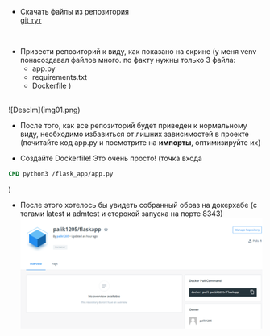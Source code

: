 * Скачать файлы из репозитория <br />
[git тут](git@gitlab.com:palik666/test_prj.git) <br />
<br />

* Привести репозиторий к виду, как показано на скрине (у меня venv понасоздавал файлов много. по факту нужны только 3 файла:
    * app.py
    * requirements.txt
    * Dockerfile
)
<br />
![DescIm](img01.png)

* После того, как все репозиторий будет приведен к нормальному виду, необходимо избавиться от лишних зависимостей в проекте (почитайте код app.py и посмотрите на **импорты**, оптимизируйте их)

* Создайте Dockerfile! Это очень просто! (точка входа 
``` Dockerfile
CMD python3 /flask_app/app.py
```
)
* После этого хотелось бы увидеть собранный образ на докерхабе
(с тегами latest и admtest и сторокой запуска на порте 8343)
![Dockerhub](img02.png)
